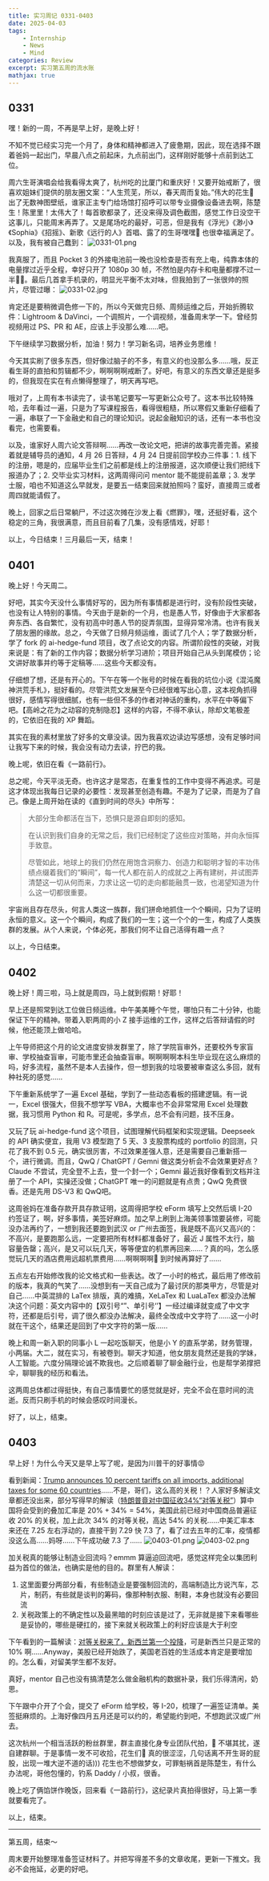 ```yaml
---
title: 实习周记 0331-0403
date: 2025-04-03
tags: 
	- Internship
	- News
	- Mind
categories: Review
excerpt: 实习第五周的流水账
mathjax: true
---
```



## 0331
嘿！新的一周，不再是早上好，是晚上好！

不知不觉已经实习完一个月了，身体和精神都进入了疲惫期，因此，现在选择不跟着爸妈一起出门，早晨八点之前起床，九点前出门，这样刚好能够十点前到达工位。

周六生哥演唱会给我看得太爽了，杭州吃的比厦门和重庆好！又要开始戒断了，很喜欢姐妹们提供的朋友圈文案：“人生荒芜，所以，春天周而复始。”伟大的花生🥜 出了无数神图壁纸，谁家正主专门给场馆打招呼可以带专业摄像设备进去啊，陈楚生！陈里里！太伟大了！每首歌都录了，还没来得及调色截图，感觉工作日没空干这事儿，只能周末再弄了。又是尾场吃的最好，可恶，但是我有《浮光》《渺小》《Sophia》《招摇》、新歌《远行的人》首唱、露了的生哥嘿嘿🤤 也很幸福满足了。以及，我有被自己蠢到：
![0331-01.png](/images/0331-01.png)


我真服了，而且 Pocket 3 的外接电池前一晚也没检查是否有充上电，纯靠本体的电量撑过近乎全程，幸好只开了 1080p 30 帧，不然怕是内存卡和电量都撑不过一半😵‍💫。最后几首拿手机录的，明显光平衡不太对味，但我拍到了一张很帅的照片，尽管过曝：
![0331-02.jpg](/images/0331-02.jpg)


肯定还是要稍微调色修一下的，所以今天做完日频、周频运维之后，开始折腾软件：Lightroom & DaVinci，一个调照片，一个调视频，准备周末学一下。曾经剪视频用过 PS、PR 和 AE，应该上手没那么难……吧。

下午继续学习数据分析，加油！努力！学习新名词，培养业务思维！

今天其实刷了很多东西，但好像过脑子的不多，有意义的也没那么多……哦，反正看生哥的直拍和剪辑都不少，啊啊啊啊戒断了。好吧，有意义的东西文章还是挺多的，但我现在实在有点懒得整理了，明天再写吧。

哦对了，上周有本书读完了，读书笔记要写一写更新公众号了。这本书比较特殊哈，去年看过一遍，只是为了写课程报告，看得很粗糙，所以寒假又重新仔细看了一遍，串联了一下金融史和自己的理论知识。说起金融知识的话，还有一本书也没看完，也需要看。

以及，谁家好人周六论文答辩啊……再改一改论文吧，把讲的故事完善完善。紧接着就是辅导员的通知，4 月 26 日答辩，4 月 24 日提前回学校办三件事：1. 线下的注册，嗯是的，应届毕业生们之前都是线上的注册报道，这次顺便让我们把线下报道办了；2. 交毕业实习材料，这两周得问问 mentor 能不能提前盖章；3. 发学士服，咱也不知道这么早就发，是要五一结束回来就拍照吗？蛮好，直接周三或者周四就能请假了。

晚上，回家之后日常躺尸，不过这次摊在沙发上看《燃罪》，嘿，还挺好看，这个稳定的三角，我很满意，而且目前看了几集，没有感情戏，好耶！

以上，今日结束！三月最后一天，结束！


## 0401
晚上好！今天周二。

好吧，其实今天没什么事情好写的，因为所有事情都是进行时，没有阶段性突破，也没有让人特别的事情。今天由于是新的一个月，也是愚人节，好像由于大家都各奔东西、各自繁忙，没有初高中时愚人节的捉弄氛围，显得异常冷清。也许有我关了朋友圈的缘故。总之，今天做了日频月频运维，面试了几个人；学了数据分析，学了 fork 的 ai-hedge-fund 项目，改了点论文的内容。所谓阶段性的突破，对我来说是：有了新的工作内容；数据分析学习进阶；项目开始自己从头到尾模仿；论文讲好故事并约等于定稿等……这些今天都没有。

仔细想了想，还是有开心的。下午在等一个账号的时候在看我的坑位小说《混沌魔神洪荒手札》，挺好看的。尽管洪荒文发展至今已经很难写出心意，这本视角抓得很好，感情写得很细腻，也有一些但不多的作者对神话的重构，水平在中等偏下吧。【高岭之花为之动容的克制隐忍】这样的内容，不得不承认，除却文笔极差的，它依旧在我的 XP 舞蹈。

其实在我的素材里放了好多的文章没读。因为我喜欢边读边写感想，没有足够时间让我写下来的时候，我会没有动力去读，拧巴的我。

晚上呢，依旧在看《一路前行》。

总之呢，今天平淡无奇。也许这才是常态，在重复性的工作中变得不再追求。可是这才体现出我每日记录的必要性：发现甚至创造有趣。不是为了记录，而是为了自己。像是上周开始在读的《直到时间的尽头》中所写：

> 大部分生命都活在当下，恐惧只是源自即刻的感知。
> 
> 在认识到我们自身的无常之后，我们已经制定了这些应对策略，并向永恒挥手致意。
> 
> 尽管如此，地球上的我们仍然在用饱含洞察力、创造力和聪明才智的丰功伟绩点缀着我们的“瞬间”，每一代人都在前人的成就之上再有建树，并试图弄清楚这一切从何而来，力求让这一切的走向都能融贯一致，也渴望知道为什么这一切都很重要。

宇宙尚且存在尽头，何言人类这一族群，我们拼命地抓住一个个瞬间，只为了证明永恒的意义。这一个个瞬间，构成了我们的一生；这一个个的一生，构成了人类族群的发展。从个人来说，个体必死，那我们何不让自己活得有趣一点？

以上，今日结束。

## 0402
晚上好！周三啦，马上就是周四，马上就到假期！好耶！

早上还是照常到达工位做日频运维。中午美美睡个午觉，哪怕只有二十分钟，也能保证下午的精神。带着入职两周的小 Z 接手运维的工作，这样之后答辩请假的时候，他还能顶上做哈哈。

上午导师把这个月的论文进度安排发群里了，除了学院盲审外，还要校外专家盲审、学校抽查盲审，可能市里还会抽查盲审。啊啊啊啊本科生毕业现在这么麻烦的吗，好多流程，虽然不是本人去操作，但一想到我的垃圾要被审查这么多回，就有种社死的感觉……

下午重新系统学了一遍 Excel 基础，学到了一些动态看板的搭建逻辑。有一说一，Excel 很强大，但我不想学写 VBA，大概率也不会非常常用 Excel 处理数据，我习惯用 Python 和 R。可是呢，多学点，总不会有问题，技不压身。

又玩了玩 ai-hedge-fund 这个项目，试图理解代码框架和实现逻辑。Deepseek 的 API 确实便宜，我用 V3 模型跑了 5 天、3 支股票构成的 portfolio 的回测，只花了我不到 0.5 元，确实很厉害，不过效果差强人意，还是需要自己重新搭一个，进行微调。而且，QwQ / ChatGPT / Gemni 做这类分析会不会效果更好点？Claude 不尝试，完全登不上去，登一个封一个；Gemni 最近我好像看到文档并注册了一个 API，实操还没做；ChatGPT 唯一的问题就是有点贵；QwQ 免费很香。还是先用 DS-V3 和 QwQ吧。

这周爸妈在准备存款开具存款证明，这周得把学校 eForm 填写上交然后填 I-20 约签证了，啊，好多事情，美签好麻烦。加之早上刷到上海美领事馆要装修，可能没办法再约了，一想到我还要跑到武汉 or 广州去面签，我是既不高兴又高兴的：不高兴，是要跑那么远，一定要把所有材料都准备好了，最近 J 属性不太行，脑容量告罄；高兴，是又可以玩几天，等等便宜的机票再回来……？真的吗，怎么感觉玩几天的酒店费用远超机票费用……啊啊啊啊🤯 到时候再算好了……

五点左右开始修改我的论文格式和一些表达。改了一小时的格式，最后用了修改前的版本，我真的气笑了……没想到有一天自己成为了最讨厌的那类甲方，尽管是对自己……中英混排的 LaTex 排版，真的难搞，XeLaTex 和 LuaLaTex 都没办法解决这个问题：英文内容中的【双引号“”、单引号‘’】一经过编译就变成了中文字符，还都是后引号，调了很久都没办法解决，最终全改成中文字符了……这一小时就在干这个，结果还是回到了中文字符的第一版……

晚上和周一新入职的同事小 L 一起吃饭聊天，他是小 Y 的直系学弟，财务管理，小两届。大二，就在实习，有被卷到。聊天才知道，他女朋友竟然还是我的学妹，人工智能。六度分隔理论诚不欺我也。之后顺着聊了聊金融行业，也是帮学弟撑把伞，聊聊我的经历和看法。

这两周总体都过得挺快，有自己事情要忙的感觉就是好，完全不会在意时间的流逝。反而只刷手机的时候会感叹时间漫长。

好了，以上，结束。


## 0403
早上好！为什么今天又是早上写了呢，是因为川普干的好事情😡

看到新闻：[Trump announces 10 percent tariffs on all imports, additional taxes for some 60 countries](https://www.washingtonpost.com/business/2025/04/02/trump-tariffs-liberation-day-trade/)……不是，哥们，这么高的关税！？人家好多解读文章都还没出来，部分写得早的解读（[特朗普竟对中国征收34%“对等关税”](https://m.guancha.cn/internation/2025_04_03_770756.shtml)）算中国将会受到的叠加汇率是 $20\%+34\%=54\%$，美国此前已经对中国商品普遍征收 20% 的关税，加上此次 34% 的对等关税，高达 54% 的关税……中美汇率本来还在 7.25 左右浮动的，直接干到 7.29 快 7.3 了，看了过去五年的汇率，疫情都没这么高……妈呀……下午成功破 7.3 了……
![0403-01.png](/images/0403-01.png)
![0403-02.png](/images/0403-02.png)


加关税真的能够让制造业回流吗？emmm 算逼迫回流吧，感觉这样完全以集团利益为首位的做法，也确实是他的目的。群里有人解读：
1. 这里面要分两部分看，有些制造业是要强制回流的，高端制造比方说汽车，芯片，制药，有些就是谈判的筹码，像那种制衣服、制鞋，本身也就没有必要回流
2. 关税政策上的不确定性以及最黑暗的时刻应该是过了，无非就是接下来看哪些是妥协的，哪些是硬扛的，接下来就关税政策上的利好应该是大于利空

下午看到的一篇解读：[对等关税来了，新西兰第一个投降](https://mp.weixin.qq.com/s/LUb1syfhmQpKhHvfzCCzoQ)，可是新西兰只是正常的 10% 啊……Anyway，美股已经开始跌了，美国老百姓的生活成本肯定是要增加的。怎么看，对留美学生都不友好。

真好，mentor 自己也没有搞清楚怎么做金融机构的数据补录，我们乐得清闲，奶思。

下午跟中介开了个会，提交了 eForm 给学校，等 I-20，梳理了一遍签证清单。美签挺麻烦的。上海好像四月五月还是可以约的，希望能约到吧，不想跑武汉或广州去。

这次杭州一个相当活跃的粉丝群里，群主直接化身专业团队代拍，🥜 不堪其扰，遂自建群聊。于是事情一发不可收拾，花生们🥜 真的很涩涩，几句话离不开生哥的屁股，出现一堆大逆不道的话))) 花生也不想做梦女，可罪魁祸首是陈楚生，有什么办法呢，哥他包懂的，钓系 Daddy / 小叔，很香。

晚上吃了俩馅饼作晚饭，回来看《一路前行》，这纪录片真拍得很好，马上第一季就要看完了。

以上，结束。

---

第五周，结束～

周末要开始整理准备签证材料了。并把写得差不多的文章收尾，更新一下推文。我必不会拖延，必更的好吧。
